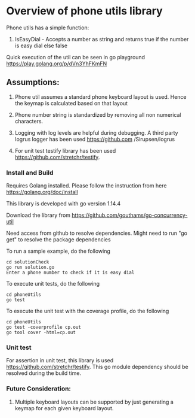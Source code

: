 # Overview of phone utils library
Phone utils has a simple function:
1) IsEasyDial - Accepts a number as string and returns true if the number is
 easy dial else false
 
Quick execution of the util can be seen in go playground https://play.golang.org/p/dVn3YhFKmFN

## Assumptions:   
1) Phone util assumes a standard phone keyboard layout is used. Hence the keymap is calculated based on that layout

2) Phone number string is standardized by removing all non numerical characters.
     
3) Logging with log levels are helpful during debugging. A third party logrus logger has been used https://github.com
/Sirupsen/logrus

4) For unit test testify library has been used https://github.com/stretchr/testify.

### Install and Build
Requires Golang installed. Please follow the instruction from here https://golang.org/doc/install

This library is developed with go version 1.14.4

Download the library from https://github.com/gouthams/go-concurrency-util

Need access from github to resolve dependencies. Might need to run "go get" to
 resolve the package dependencies

To run a sample example, do the following
```shell script
cd solutionCheck
go run solution.go
Enter a phone number to check if it is easy dial
```

To execute unit tests, do the following
```shell script
cd phoneUtils
go test
```

To execute the unit test with the coverage profile, do the following
```shell script
cd phoneUtils
go test -coverprofile cp.out
go tool cover -html=cp.out
```

### Unit test
For assertion in unit test, this library is used https://github.com/stretchr/testify. 
This go module dependency should be resolved during the build time.  

### Future Consideration:
   1) Multiple keyboard layouts can be supported by just generating a keymap for each given keyboard layout. 
   